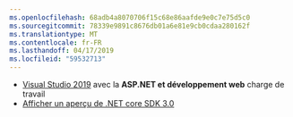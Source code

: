 ```yaml
---
ms.openlocfilehash: 68adb4a8070706f15c68e86aafde9e0c7e75d5c0
ms.sourcegitcommit: 78339e9891c8676db01a6e81e9cb0cdaa280162f
ms.translationtype: MT
ms.contentlocale: fr-FR
ms.lasthandoff: 04/17/2019
ms.locfileid: "59532713"
---
```

* [Visual Studio 2019](https://visualstudio.microsoft.com/vs/) avec la **ASP.NET et développement web** charge de travail
* [Afficher un aperçu de .NET core SDK 3.0](https://dotnet.microsoft.com/download/dotnet-core/3.0)
